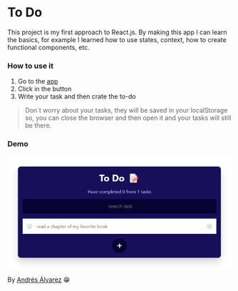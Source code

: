 # To Do

This project is my first approach to React.js. By making this app I can learn the basics, for example I learned how to use states, context, how to create functional components, etc.

### How to use it
1. Go to the [app](https://andresalvarezb.github.io/to-do)
2. Click in the button
3. Write your task and then crate the to-do
> Don´t worry about your tasks, they will be saved in your localStorage so, you can close the browser and then open it and your tasks will still be there.

### Demo
![demo](/src/img/demo.png)

By [Andrés Álvarez](https://www.linkedin.com/in/andresalvarezbecerra/) 😁